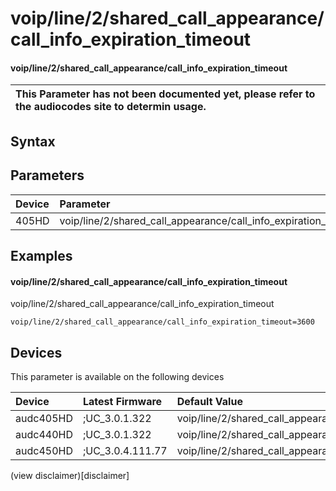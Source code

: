 ﻿---
description: voip/line/2/shared_call_appearance/call_info_expiration_timeout
search: false
---

# voip/line/2/shared_call_appearance/call_info_expiration_timeout

#### voip/line/2/shared_call_appearance/call_info_expiration_timeout


| This Parameter has not been documented yet, please refer to the audiocodes site to determin usage.  | 
| :--- |

## Syntax

## Parameters
|Device|Parameter|value|Description|
|:---|:---|:---|:---|
| 405HD | voip/line/2/shared_call_appearance/call_info_expiration_timeout |  |  |

## Examples
#### voip/line/2/shared_call_appearance/call_info_expiration_timeout

voip/line/2/shared_call_appearance/call_info_expiration_timeout

```
voip/line/2/shared_call_appearance/call_info_expiration_timeout=3600
```

## Devices
This parameter is available on the following devices

| Device | Latest Firmware | Default Value |
|:---|:---|:---|
| audc405HD | ;UC_3.0.1.322 | voip/line/2/shared_call_appearance/call_info_expiration_timeout=3600 
| audc440HD | ;UC_3.0.1.322 | voip/line/2/shared_call_appearance/call_info_expiration_timeout=3600 
| audc450HD | ;UC_3.0.4.111.77 | voip/line/2/shared_call_appearance/call_info_expiration_timeout=3600 

(view disclaimer)[disclaimer]
